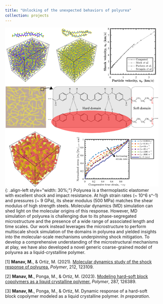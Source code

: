 ```yaml
---
title: "Unlocking of the unexpected behaviors of polyurea"
collection: projects
---
```


![styled-image](/images/polyurea.png){: .align-left style="width: 30%;"} Polyurea is a thermoplastic elastomer with excellent shock and impact resistance. At high strain rates (~ 10^6 s^-1) and pressures (~ 9 GPa), its shear modulus (500 MPa) matches the shear modulus of high strength steels. Molecular dynamics (MD) simulation can shed light on the molecular origins of this response. However, MD simulation of polyurea is challenging due to its phase-segregated microstructure and the presence of a wide range of associated length and time scales. Our work instead leverages the microstructure to perform multiscale shock simulation of the domains in polyurea and yielded insights into the molecular-scale mechanisms underpinning shock mitigation. To develop a comprehensive understanding of the microstructural mechanisms at play, we have also developed a novel generic coarse-grained model of polyurea as a liquid-crystalline polymer.  
  
[1] **Manav, M.**, & Ortiz, M. (2021). <u><a href="https://www.sciencedirect.com/science/article/pii/S0032386120309344?casa_token=QdVVC_w5zV4AAAAA:yUWgvsOtg_93cjgJI-SAAev7y4pH341dJEMJjRzy-EswviGXmHU6jO6R_pv2R0gc99hve09AIw">Molecular dynamics study of the shock response of polyurea</a>.</u> *Polymer*, 212, 123109.  
  
[2] **Manav, M.**, Ponga, M., & Ortiz, M. (2023). <u><a href="https://www.sciencedirect.com/science/article/pii/S003238612300719X?casa_token=miL9Eu7Rf64AAAAA:Fr24kSpcfHJ9xk8Hi2XOkQFzPwVSaGwis4blnYst2__XAkvXgOaFa010d55hANC8efB0UQkRsw">Modeling hard–soft block copolymers as a liquid crystalline polymer</a>.</u> *Polymer*, 287, 126389.  
  
[3] **Manav, M.**, Ponga, M., & Ortiz, M. Dynamic response of a hard-soft block copolymer modeled as a liquid crystalline polymer. *In preparation*.